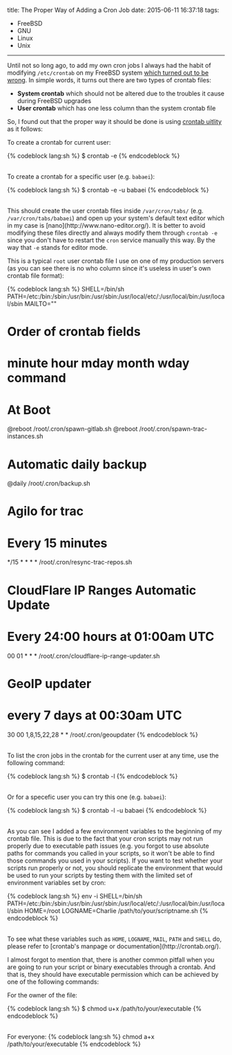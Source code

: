title: The Proper Way of Adding a Cron Job
date: 2015-06-11 16:37:18
tags:
- FreeBSD
- GNU
- Linux
- Unix
---

Until not so long ago, to add my own cron jobs I always had the habit of modifying <code>/etc/crontab</code> on my FreeBSD system [which turned out to be wrong](https://www.freebsd.org/doc/handbook/configtuning-cron.html). In simple words, it turns out there are two types of crontab files:

- __System crontab__ which should not be altered due to the troubles it cause during FreeBSD upgrades
- __User crontab__ which has one less column than the system crontab file

<!-- more -->

So, I found out that the proper way it should be done is using [crontab uitlity](https://www.freebsd.org/cgi/man.cgi?crontab%285%29) as it follows:

To create a crontab for current user:

{% codeblock lang:sh %}
$ crontab -e
{% endcodeblock %}

<br />
To create a crontab for a specific user (e.g. <code>babaei</code>):

{% codeblock lang:sh %}
$ crontab -e -u babaei
{% endcodeblock %}

<br />
This should create the user crontab files inside <code>/var/cron/tabs/</code> (e.g. <code>/var/cron/tabs/babaei</code>) and open up your system's default text editor which in my case is [nano](http://www.nano-editor.org/). It is better to avoid modifying these files directly and always modify them through <code>crontab -e</code> since you don't have to restart the <code>cron</code> service manually this way. By the way that <code>-e</code> stands for editor mode.

This is a typical <code>root</code> user crontab file I use on one of my production servers (as you can see there is no who column since it's useless in user's own crontab file format):

{% codeblock lang:sh %}
SHELL=/bin/sh
PATH=/etc:/bin:/sbin:/usr/bin:/usr/sbin:/usr/local/etc/:/usr/local/bin:/usr/local/sbin
MAILTO=""

# Order of crontab fields
# minute    hour    mday    month   wday    command

# At Boot
@reboot     /root/.cron/spawn-gitlab.sh
@reboot     /root/.cron/spawn-trac-instances.sh

# Automatic daily backup
@daily      /root/.cron/backup.sh

# Agilo for trac
# Every 15 minutes
*/15       *       *       *       *        /root/.cron/resync-trac-repos.sh

# CloudFlare IP Ranges Automatic Update
# Every 24:00 hours at 01:00am UTC
00      01      *       *       *       /root/.cron/cloudflare-ip-range-updater.sh

# GeoIP updater
# every 7 days at 00:30am UTC
30      00      1,8,15,22,28    *       *       /root/.cron/geoupdater
{% endcodeblock %}

<br />
To list the cron jobs in the crontab for the current user at any time, use the following command:

{% codeblock lang:sh %}
$ crontab -l
{% endcodeblock %}

<br />
Or for a specefic user you can try this one (e.g. <code>babaei</code>):

{% codeblock lang:sh %}
$ crontab -l -u babaei
{% endcodeblock %}

<br />
As you can see I added a few environment variables to the beginning of my crontab file. This is due to the fact that your cron scripts may not run properly due to executable path issues (e.g. you forgot to use absolute paths for commands you called in your scripts, so it won't be able to find those commands you used in your scripts). If you want to test whether your scripts run properly or not, you should replicate the environment that would be used to run your scripts by testing them with the limited set of environment variables set by cron:

{% codeblock lang:sh %}
env -i SHELL=/bin/sh PATH=/etc:/bin:/sbin:/usr/bin:/usr/sbin:/usr/local/etc/:/usr/local/bin:/usr/local/sbin HOME=/root LOGNAME=Charlie /path/to/your/scriptname.sh
{% endcodeblock %}

<br />
To see what these variables such as <code>HOME</code>, <code>LOGNAME</code>, <code>MAIL</code>, <code>PATH</code> and <code>SHELL</code> do, please refer to [crontab's manpage or documentation](http://crontab.org/).

I almost forgot to mention that, there is another common pitfall when you are going to run your script or binary executables through a crontab. And that is, they should have executable permission which can be achieved by one of the following commands:

For the owner of the file:

{% codeblock lang:sh %}
$ chmod u+x /path/to/your/executable
{% endcodeblock %}

<br />
For everyone:
{% codeblock lang:sh %}
chmod a+x /path/to/your/executable
{% endcodeblock %}
